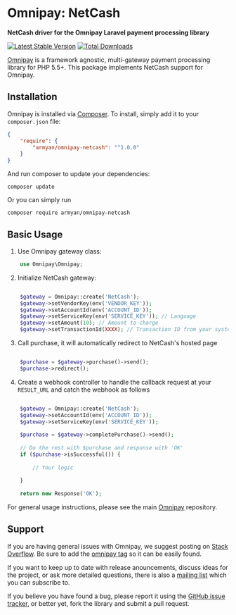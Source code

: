 # Omnipay: NetCash

**NetCash driver for the Omnipay Laravel payment processing library**

[![Latest Stable Version](https://poser.pugx.org/armyan/omnipay-netcash/v/stable)](https://packagist.org/packages/armyan/omnipay-netcash)
[![Total Downloads](https://poser.pugx.org/armyan/omnipay-netcash/d/total.png)](https://packagist.org/packages/armyan/omnipay-netcash)

[Omnipay](https://github.com/thephpleague/omnipay) is a framework agnostic, multi-gateway payment
processing library for PHP 5.5+. This package implements NetCash support for Omnipay.

## Installation

Omnipay is installed via [Composer](http://getcomposer.org/). To install, simply add it
to your `composer.json` file:

```json
{
    "require": {
        "armyan/omnipay-netcash": "^1.0.0"
    }
}
```

And run composer to update your dependencies:

    composer update

Or you can simply run

    composer require armyan/omnipay-netcash

## Basic Usage

1. Use Omnipay gateway class:

```php
    use Omnipay\Omnipay;
```

2. Initialize NetCash gateway:

```php

    $gateway = Omnipay::create('NetCash');
    $gateway->setVendorKey(env('VENDOR_KEY'));
    $gateway->setAccountId(env('ACCOUNT_ID'));
    $gateway->setServiceKey(env('SERVICE_KEY')); // Language
    $gateway->setAmount(10); // Amount to charge
    $gateway->setTransactionId(XXXX); // Transaction ID from your system

```

3. Call purchase, it will automatically redirect to NetCash's hosted page

```php

    $purchase = $gateway->purchase()->send();
    $purchase->redirect();

```

4. Create a webhook controller to handle the callback request at your `RESULT_URL` and catch the webhook as follows

```php

    $gateway = Omnipay::create('NetCash');
    $gateway->setAccountId(env('ACCOUNT_ID'));
    $gateway->setServiceKey(env('SERVICE_KEY'));
    
    $purchase = $gateway->completePurchase()->send();
    
    // Do the rest with $purchase and response with 'OK'
    if ($purchase->isSuccessful()) {
        
        // Your logic
        
    }
    
    return new Response('OK');

```

For general usage instructions, please see the main [Omnipay](https://github.com/thephpleague/omnipay)
repository.

## Support

If you are having general issues with Omnipay, we suggest posting on
[Stack Overflow](http://stackoverflow.com/). Be sure to add the
[omnipay tag](http://stackoverflow.com/questions/tagged/omnipay) so it can be easily found.

If you want to keep up to date with release anouncements, discuss ideas for the project,
or ask more detailed questions, there is also a [mailing list](https://groups.google.com/forum/#!forum/omnipay) which
you can subscribe to.

If you believe you have found a bug, please report it using the [GitHub issue tracker](https://github.com/arm-yan/omnipay-netcash/issues),
or better yet, fork the library and submit a pull request.
